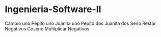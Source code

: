 # Ingenieria-Software-II
Cambio uno
Pepito uno
Juanita uno
Pepito dos
Juanita dos
Seno
Restar Negativos
Coseno
Multiplicar Negativos
